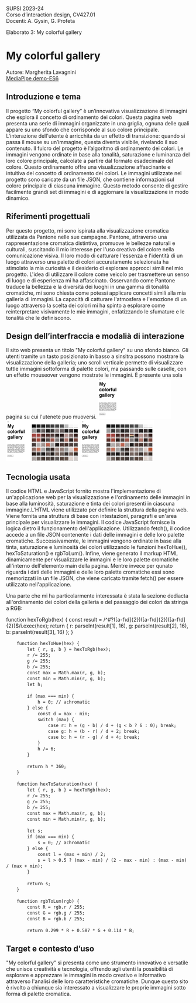 SUPSI 2023-24  
Corso d’interaction design, CV427.01  
Docenti: A. Gysin, G. Profeta  

Elaborato 3: My colorful gallery 

# My colorful gallery
Autore: Margherita Lavagnini  
[MediaPipe demo-ES6](https://margheritalavagnini.github.io/my_colorful_gallery/)


## Introduzione e tema
Il progetto “My colorful gallery” è un’innovativa visualizzazione di immagini che esplora il concetto di ordinamento dei colori. Questa pagina web presenta una serie di immagini organizzate in una griglia, ognuna delle quali appare su uno sfondo che corrisponde al suo colore principale. L'interazione dell'utente è arricchita da un effetto di transizione: quando si passa il mouse su un’immagine, questa diventa visibile, rivelando il suo contenuto.
Il fulcro del progetto è l’algoritmo di ordinamento dei colori. Le immagini vengono ordinate in base alla tonalità, saturazione e luminanza del loro colore principale, calcolate a partire dal formato esadecimale del colore. Questo ordinamento offre una visualizzazione affascinante e intuitiva del concetto di ordinamento dei colori.
Le immagini utilizzate nel progetto sono caricate da un file JSON, che contiene informazioni sul colore principale di ciascuna immagine. Questo metodo consente di gestire facilmente grandi set di immagini e di aggiornare la visualizzazione in modo dinamico.

## Riferimenti progettuali
Per questo progetto, mi sono ispirata alla visualizzazione cromatica utilizzata da Pantone nelle sue campagne. Pantone, attraverso una rappresentazione cromatica distintiva, promuove le bellezze naturali e culturali, suscitando il mio interesse per l'uso creativo del colore nella comunicazione visiva. Il loro modo di catturare l'essenza e l'identità di un luogo attraverso una palette di colori accuratamente selezionata ha stimolato la mia curiosità e il desiderio di esplorare approcci simili nel mio progetto.
L'idea di utilizzare il colore come veicolo per trasmettere un senso di luogo e di esperienza mi ha affascinato. Osservando come Pantone traduce la bellezza e la diversità dei luoghi in una gamma di tonalità cromatiche, mi sono chiesta come potessi applicare concetti simili alla mia galleria di immagini. La capacità di catturare l'atmosfera e l'emozione di un luogo attraverso la scelta dei colori mi ha spinto a esplorare come reinterpretare visivamente le mie immagini, enfatizzando le sfumature e le tonalità che le definiscono.


## Design dell’interfraccia e modalià di interazione
Il sito web presenta un titolo "My colorful gallery" su uno sfondo bianco. Gli utenti tramite un tasto posizionato in basso a sinsitra possono mostrare la visualizzazione della galleria; uno scroll verticale permette di visualizzare tuttle immagini sottoforma di palette colori, ma passando sulle caselle, con un effetto mouseover vengono mostrate le immagini. È presente una sola pagina su cui l'utenete puo muoversi. 
[<img src="doc/Screenshot_01.png" width="200">]()
[<img src="doc/Screenshot_02.png" width="200">]()
[<img src="doc/Screenshot_03.png" width="200">]()


## Tecnologia usata
Il codice HTML e JavaScript fornito mostra l'implementazione di un'applicazione web per la visualizzazione e l'ordinamento delle immagini in base alla luminosità, saturazione e tinta dei colori presenti in ciascuna immagine.L'HTML viene utilizzato per definire la struttura della pagina web. Viene fornita una struttura di base con intestazioni, paragrafi e un'area principale per visualizzare le immagini.
Il codice JavaScript fornisce la logica dietro il funzionamento dell'applicazione. Utilizzando fetch(), il codice accede a un file JSON contenente i dati delle immagini e delle loro palette cromatiche. Successivamente, le immagini vengono ordinate in base alla tinta, saturazione e luminosità dei colori utilizzando le funzioni hexToHue(), hexToSaturation() e rgbToLum(). Infine, viene generato il markup HTML dinamicamente per visualizzare le immagini e le loro palette cromatiche all'interno dell'elemento main della pagina.
Mentre invece per qunato riguarda i dati delle immagini e delle loro palette cromatiche essi sono memorizzati in un file JSON, che viene caricato tramite fetch() per essere utilizzato nell'applicazione.

Una parte che mi ha particolarmente interessata è stata la sezione dediacta all'ordinamento dei colori della galleria e del passaggio dei colori da stringa a RGB: 

function hexToRgb(hex) {
            const result = /^#?([a-f\d]{2})([a-f\d]{2})([a-f\d]{2})$/i.exec(hex);
            return {
                r: parseInt(result[1], 16),
                g: parseInt(result[2], 16),
                b: parseInt(result[3], 16)
            };
        }

        function hexToHue(hex) {
            let { r, g, b } = hexToRgb(hex);
            r /= 255;
            g /= 255;
            b /= 255;
            const max = Math.max(r, g, b);
            const min = Math.min(r, g, b);
            let h;

            if (max === min) {
                h = 0; // achromatic
            } else {
                const d = max - min;
                switch (max) {
                    case r: h = (g - b) / d + (g < b ? 6 : 0); break;
                    case g: h = (b - r) / d + 2; break;
                    case b: h = (r - g) / d + 4; break;
                }
                h /= 6;
            }

            return h * 360;
        }

        function hexToSaturation(hex) {
            let { r, g, b } = hexToRgb(hex);
            r /= 255;
            g /= 255;
            b /= 255;
            const max = Math.max(r, g, b);
            const min = Math.min(r, g, b);

            let s;
            if (max === min) {
                s = 0; // achromatic
            } else {
                const l = (max + min) / 2;
                s = l > 0.5 ? (max - min) / (2 - max - min) : (max - min) / (max + min);
            }

            return s;
        }

        function rgbToLum(rgb) {
            const R = rgb.r / 255;
            const G = rgb.g / 255;
            const B = rgb.b / 255;
            
            return 0.299 * R + 0.587 * G + 0.114 * B;





## Target e contesto d’uso
 "My colorful gallery" si presenta come uno strumento innovativo e versatile che unisce creatività e tecnologia, offrendo agli utenti la possibilità di esplorare e apprezzare le immagini in modo creativo e informativo attraverso l'analisi delle loro caratteristiche cromatiche. Dunque questo sito è rivolto a chiunque sia interessato a visualizzare le proprie immagini sotto forma di palette cromatica. 
